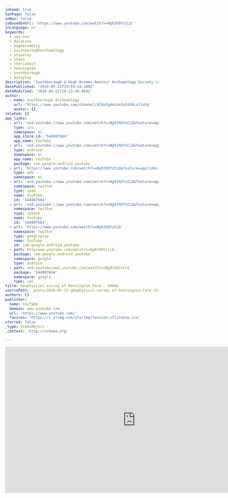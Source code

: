 ```yaml
---
inFeed: true
hasPage: false
inNav: false
isBasedOnUrl: 'https://www.youtube.com/watch?v=Ng9JhDYzCLQ'
inLanguage: en
keywords:
  - uav-now
  - duration
  - magnetometry
  - southborougharchaeology
  - staveley
  - shaas
  - therichest
  - honnington
  - southborough
  - autoplay
description: 'Southborough & High Brooms Amateur Archaeology Society commissioned David Staveley to carry out a geophysical survey of a potential new site at Honnington Farm. Nick from UAV-Now was on hand to capture the magic of magnetometry. (c) UAV-Now & SHAAS http://www.uav-now.co.uk/ http://www.southborougharchaeology.org/'
datePublished: '2016-05-22T18:59:34.389Z'
dateModified: '2016-05-22T18:23:36.959Z'
author:
  - name: Southborough Archaeology
    url: 'https://www.youtube.com/channel/UC9uYg4eLonYo5tG6Lslluhg'
    avatar: {}
related: []
app_links:
  - url: 'vnd.youtube://www.youtube.com/watch?v=Ng9JhDYzCLQ&feature=applinks'
    type: ios
    namespace: ai
    app_store_id: '544007664'
    app_name: YouTube
  - url: 'vnd.youtube://www.youtube.com/watch?v=Ng9JhDYzCLQ&feature=applinks'
    type: android
    namespace: ai
    app_name: YouTube
    package: com.google.android.youtube
  - url: 'https://www.youtube.com/watch?v=Ng9JhDYzCLQ&feature=applinks'
    type: web
    namespace: ai
  - url: 'vnd.youtube://www.youtube.com/watch?v=Ng9JhDYzCLQ&feature=applinks'
    namespace: twitter
    type: ipad
    name: YouTube
    id: '544007664'
  - url: 'vnd.youtube://www.youtube.com/watch?v=Ng9JhDYzCLQ&feature=applinks'
    namespace: twitter
    type: iphone
    name: YouTube
    id: '544007664'
  - url: 'https://www.youtube.com/watch?v=Ng9JhDYzCLQ'
    namespace: twitter
    type: googleplay
    name: YouTube
    id: com.google.android.youtube
  - path: http/www.youtube.com/watch?v=Ng9JhDYzCLQ
    package: com.google.android.youtube
    namespace: google
    type: android
  - path: vnd.youtube/www.youtube.com/watch?v=Ng9JhDYzCLQ
    package: '544007664'
    namespace: google
    type: ios
title: Geophysical survey of Honnington Farm - SHAAS
sourcePath: _posts/2016-05-22-geophysical-survey-of-honnington-farm-shaas.md
authors: []
publisher:
  name: YouTube
  domain: www.youtube.com
  url: 'https://www.youtube.com/'
  favicon: 'https://s.ytimg.com/yts/img/favicon-vflz7uhzw.ico'
starred: false
_type: VideoObject
_context: 'http://schema.org'

---
```

<iframe src="https://cdn.embedly.com/widgets/media.html?src=https%3A%2F%2Fwww.youtube.com%2Fembed%2FNg9JhDYzCLQ%3Ffeature%3Doembed&amp;url=http%3A%2F%2Fwww.youtube.com%2Fwatch%3Fv%3DNg9JhDYzCLQ&amp;image=https%3A%2F%2Fi.ytimg.com%2Fvi%2FNg9JhDYzCLQ%2Fhqdefault.jpg&amp;key=b7d04c9b404c499eba89ee7072e1c4f7&amp;type=text%2Fhtml&amp;schema=youtube" width="854" height="480" scrolling="no" frameborder="0" allowfullscreen="" style=""></iframe>